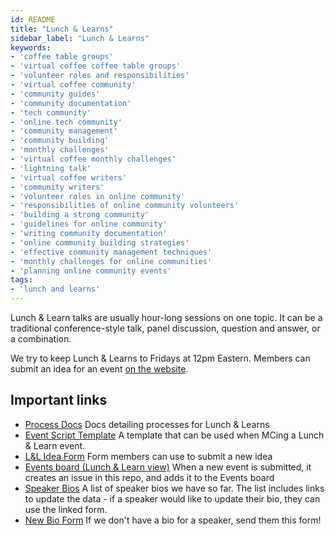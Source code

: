 ```yaml
---
id: README
title: "Lunch & Learns"
sidebar_label: "Lunch & Learns"
keywords: 
- 'coffee table groups'
- 'virtual coffee coffee table groups'
- 'volunteer roles and responsibilities'
- 'virtual coffee community'
- 'community guides'
- 'community documentation'
- 'tech community'
- 'online tech community'
- 'community management'
- 'community building'
- 'monthly challenges'
- 'virtual coffee monthly challenges'
- 'lightning talk'
- 'virtual coffee writers'
- 'community writers'
- 'volunteer roles in online community'
- 'responsibilities of online community volunteers'
- 'building a strong community'
- 'guidelines for online community'
- 'writing community documentation'
- 'online community building strategies'
- 'effective community management techniques'
- 'monthly challenges for online communities'
- 'planning online community events'
tags: 
- 'lunch and learns'
---
```


Lunch & Learn talks are usually hour-long sessions on one topic. It can be a traditional conference-style talk, panel discussion, question and answer, or a combination.

We try to keep Lunch & Learns to Fridays at 12pm Eastern. Members can submit an idea for an event [on the website](https://virtualcoffee.io/lunch-and-learn-idea/).

## Important links

- [Process Docs](./process-docs.md)
  Docs detailing processes for Lunch & Learns
- [Event Script Template](./event-script-template.md)
  A template that can be used when MCing a Lunch & Learn event.
- [L&L Idea Form](https://virtualcoffee.io/lunch-and-learn-idea/)
  Form members can use to submit a new idea
- [Events board (Lunch & Learn view)](https://github.com/orgs/Virtual-Coffee/projects/6/views/4)
  When a new event is submitted, it creates an issue in this repo, and adds it to the Events board
- [Speaker Bios](https://airtable.com/shrPESgDx1kDGxLT0)
  A list of speaker bios we have so far. The list includes links to update the data - if a speaker would like to update their bio, they can use the linked form.
- [New Bio Form](https://airtable.com/shrnXiExU1OvUcDBL)
  If we don't have a bio for a speaker, send them this form!
